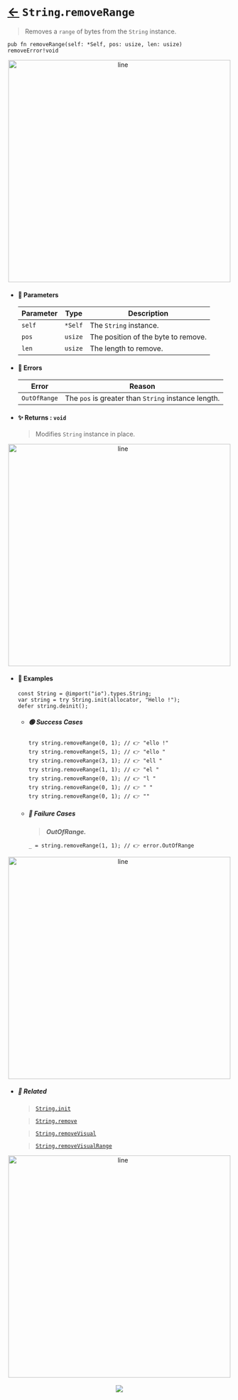 # [←](../String.md) `String`.`removeRange`

> Removes a `range` of bytes from the `String` instance.

```zig
pub fn removeRange(self: *Self, pos: usize, len: usize) removeError!void
```


<div align="center">
<img src="https://raw.githubusercontent.com/maysara-elshewehy/io-bench/refs/heads/main/dist/img/md/line.png" alt="line" style="width:500px;"/>
</div>

- #### 🧩 Parameters

    | Parameter | Type    | Description                         |
    | --------- | ------- | ----------------------------------- |
    | `self`    | `*Self` | The `String` instance.              |
    | `pos`     | `usize` | The position of the byte to remove. |
    | `len`     | `usize` | The length to remove.               |

- #### 🚫 Errors

    | Error        | Reason                                              |
    | ------------ | --------------------------------------------------- |
    | `OutOfRange` | The `pos` is greater than `String` instance length. |

- #### ✨ Returns : `void`

    > Modifies `String` instance in place.

<div align="center">
<img src="https://raw.githubusercontent.com/maysara-elshewehy/io-bench/refs/heads/main/dist/img/md/line.png" alt="line" style="width:500px;"/>
</div>

- #### 🧪 Examples

    ```zig
    const String = @import("io").types.String;
    var string = try String.init(allocator, "Hello !");
    defer string.deinit();
    ```

    - ##### 🟢 Success Cases

        ```zig
        try string.removeRange(0, 1); // 👉 "ello !"
        try string.removeRange(5, 1); // 👉 "ello "
        try string.removeRange(3, 1); // 👉 "ell "
        try string.removeRange(1, 1); // 👉 "el "
        try string.removeRange(0, 1); // 👉 "l "
        try string.removeRange(0, 1); // 👉 " "
        try string.removeRange(0, 1); // 👉 ""
        ```

    - ##### 🔴 Failure Cases

        > **_OutOfRange._**

        ```zig
        _ = string.removeRange(1, 1); // 👉 error.OutOfRange
        ```

<div align="center">
<img src="https://raw.githubusercontent.com/maysara-elshewehy/io-bench/refs/heads/main/dist/img/md/line.png" alt="line" style="width:500px;"/>
</div>

- ##### 🔗 Related

  > [`String.init`](./init.md)

  > [`String.remove`](./remove.md)

  > [`String.removeVisual`](./removeVisual.md)

  > [`String.removeVisualRange`](./removeVisualRange.md)

<div align="center">
<img src="https://raw.githubusercontent.com/maysara-elshewehy/io-bench/refs/heads/main/dist/img/md/line.png" alt="line" style="width:500px;"/>
</div>

<div align="center"><br>
<a href="https://github.com/maysara-elshewehy"> <img src="https://img.shields.io/badge/Made with ❤️ by-Maysara-orange"/> </a>
</div>